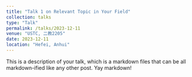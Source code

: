 ```yaml
---
title: "Talk 1 on Relevant Topic in Your Field"
collection: talks
type: "Talk"
permalink: /talks/2023-12-11
venue: "USTC, 二教2205"
date: 2023-12-11
location: "Hefei, Anhui"
---
```


This is a description of your talk, which is a markdown files that can be all markdown-ified like any other post. Yay markdown!